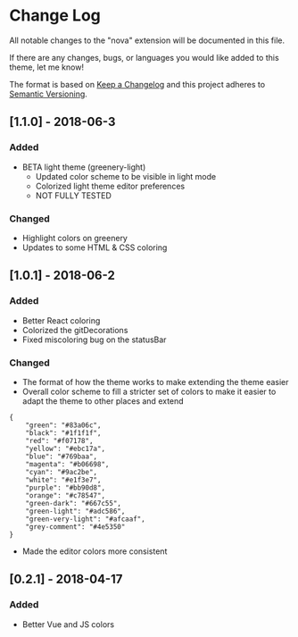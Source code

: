 # Change Log
All notable changes to the "nova" extension will be documented in this file.

If there are any changes, bugs, or languages you would like added to this theme, let me know!

The format is based on [Keep a Changelog](http://keepachangelog.com/en/1.0.0/)
and this project adheres to [Semantic Versioning](http://semver.org/spec/v2.0.0.html).

## [1.1.0] - 2018-06-3
### Added
- BETA light theme (greenery-light)
    - Updated color scheme to be visible in light mode
    - Colorized light theme editor preferences
    - NOT FULLY TESTED

### Changed
- Highlight colors on greenery
- Updates to some HTML & CSS coloring

## [1.0.1] - 2018-06-2
### Added
- Better React coloring
- Colorized the gitDecorations
- Fixed miscoloring bug on the statusBar

### Changed
- The format of how the theme works to make extending the theme easier
- Overall color scheme to fill a stricter set of colors to make it easier to adapt the theme to other places and extend
```
{
    "green": "#83a06c",
    "black": "#1f1f1f",
    "red": "#f07178",
    "yellow": "#ebc17a",
    "blue": "#769baa",
    "magenta": "#b06698",
    "cyan": "#9ac2be",
    "white": "#e1f3e7",
    "purple": "#bb90d8",
    "orange": "#c78547",
    "green-dark": "#667c55",
    "green-light": "#adc586",
    "green-very-light": "#afcaaf",
    "grey-comment": "#4e5350"
}
```
- Made the editor colors more consistent

## [0.2.1] - 2018-04-17
### Added
- Better Vue and JS colors



